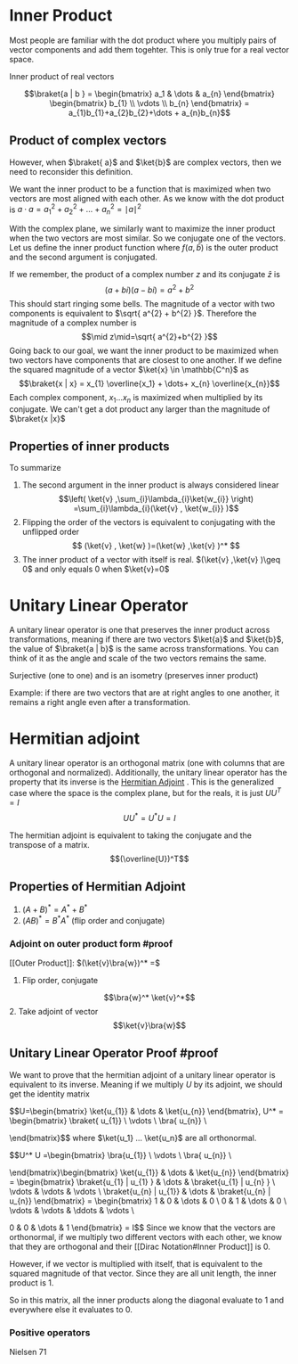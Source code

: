 # Inner Product
Most people are familiar with the dot product where you multiply pairs of vector components and add them togehter. This is only true for a real vector space.

Inner product of real vectors

$$\braket{a  |  b } = \begin{bmatrix}
a_1 & \dots & a_{n}
\end{bmatrix} \begin{bmatrix}
b_{1} \\
\vdots \\
b_{n}
\end{bmatrix} = a_{1}b_{1}+a_{2}b_{2}+\dots + a_{n}b_{n}$$

## Product of complex vectors
However, when $\braket{ a}$ and $\ket{b}$ are complex vectors, then we need to reconsider this definition.

We want the inner product to be a function that is maximized when two vectors are most aligned with each other. As we know with the dot product is $a \cdot a = a_{1}^2 + a_{2}^2 +\dots+ a_{n}^2 = \mid a\mid^2$

With the complex plane, we similarly want to maximize the inner product when the two vectors are most similar. So we conjugate one of the vectors. Let us define the inner product function where $f(a, \bar{b})$ is the outer product and the second argument is conjugated.

If we remember, the product of a complex number $z$ and its conjugate $\bar{z}$ is
$$(a+bi)(a-bi) = a^{2} + b^{2}$$
This should start ringing some bells. The magnitude of a vector with two components is equivalent to $\sqrt{ a^{2} + b^{2} }$. Therefore the magnitude of a complex number is 
$$\mid z\mid=\sqrt{ a^{2}+b^{2} }$$
Going back to our goal, we want the inner product to be maximized when two vectors have components that are closest to one another. If we define the squared magnitude of a vector $\ket{x} \in \mathbb{C^n}$ as
$$\braket{x | x} = x_{1} \overline{x_1} + \dots+ x_{n} \overline{x_{n}}$$
Each complex component, $x_{1} \dots x_{n}$ is maximized when multiplied by its conjugate. We can't get a dot product any larger than the magnitude of $\braket{x |x}$ 

## Properties of inner products
To summarize
1. The second argument in the inner product is always considered linear
$$\left( \ket{v} ,\sum_{i}\lambda_{i}\ket{w_{i}} \right) =\sum_{i}\lambda_{i}(\ket{v} , \ket{w_{i}} )$$
2. Flipping the order of the vectors is equivalent to conjugating with the unflipped order
$$
(\ket{v} , \ket{w} )=(\ket{w} ,\ket{v} )^*
$$
3. The inner product of a vector with itself is real. $(\ket{v} ,\ket{v} )\geq 0$ and only equals 0 when $\ket{v}=0$

# Unitary Linear Operator
A unitary linear operator is one that preserves the inner product across transformations, meaning if there are two vectors $\ket{a}$ and $\ket{b}$, the value of $\braket{a | b}$ is the same across transformations. You can think of it as the angle and scale of the two vectors remains the same.

Surjective (one to one) and is an isometry (preserves inner product)

Example: if there are two vectors that are at right angles to one another, it remains a right angle even after a transformation.

# Hermitian adjoint
A unitary linear operator is an orthogonal matrix (one with columns that are orthogonal and normalized). Additionally, the unitary linear operator has the property that its inverse is the [Hermitian Adjoint](https://en.wikipedia.org/wiki/Hermitian_adjoint) . This is the generalized case where the space is the complex plane, but for the reals, it is just $U U^T=I$
$$U U^* =U^* U = I$$

The hermitian adjoint is equivalent to taking the conjugate and the transpose of a matrix.
$$(\overline{U})^T$$

## Properties of Hermitian Adjoint
1. $(A+B)^*=A^* + B^*$
2. $(AB)^* = B^* A^*$ (flip order and conjugate)


### Adjoint on outer product form #proof
[[Outer Product]]: $(\ket{v}\bra{w})^* =$
1. Flip order, conjugate

$$\bra{w}^* \ket{v}^*$$
2. Take adjoint of vector
$$\ket{v}\bra{w}$$


## Unitary Linear Operator Proof #proof
We want to prove that the hermitian adjoint of a unitary linear operator is equivalent to its inverse. Meaning if we multiply $U$ by its adjoint, we should get the identity matrix

$$U=\begin{bmatrix}
\ket{u_{1}}  & \dots  & \ket{u_{n}} 
\end{bmatrix}, U^* = \begin{bmatrix}
\braket{ u_{1}} \\
\vdots \\
\bra{ u_{n}}   \\

\end{bmatrix}$$
where $\ket{u_1} ... \ket{u_n}$ are all orthonormal.

$$U^* U =\begin{bmatrix}
\bra{u_{1}} \\
\vdots \\
\bra{ u_{n}}   \\

\end{bmatrix}\begin{bmatrix}
\ket{u_{1}}  & \dots  & \ket{u_{n}} 
\end{bmatrix} = \begin{bmatrix}
\braket{u_{1}  |  u_{1} }  & \dots & \braket{u_{1} | u_{n} } \\
\vdots & \vdots & \vdots \\
\braket{u_{n} | u_{1}} & \dots &  \braket{u_{n} | u_{n}}
\end{bmatrix} = \begin{bmatrix}
1 & 0 & \dots & 0 \\
0 & 1 & \dots & 0 \\
\vdots & \vdots & \ddots & \vdots \\

0 & 0 & \dots & 1
\end{bmatrix} = I$$
Since we know that the vectors are orthonormal, if we multiply two different vectors with each other, we know that they are orthogonal and their [[Dirac Notation#Inner Product]] is 0.

However, if we vector is multiplied with itself, that is equivalent to the squared magnitude of that vector. Since they are all unit length, the inner product is 1.

So in this matrix, all the inner products along the diagonal evaluate to 1 and everywhere else it evaluates to 0.

### Positive operators
Nielsen 71